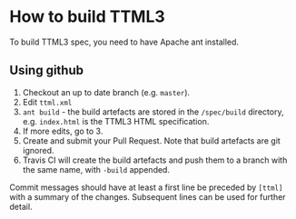 # How to build TTML3

To build TTML3 spec, you need to have Apache ant installed.

## Using github

1. Checkout an up to date branch (e.g. `master`).
3. Edit `ttml.xml`
4. `ant build` - the build artefacts are stored in the `/spec/build` directory, e.g. `index.html` is the TTML3 HTML specification.
5. If more edits, go to 3.
6. Create and submit your Pull Request. Note that build artefacts are git ignored.
7. Travis CI will create the build artefacts and push them to a branch with the same name, with `-build` appended.

Commit messages should have at least a first line be preceded by `[ttml]` with a summary of the changes. Subsequent lines can be used for further detail.
